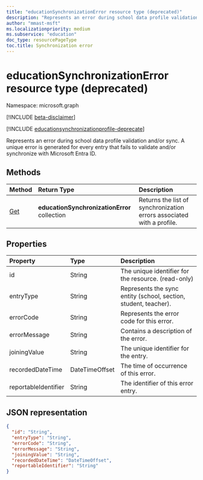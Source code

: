```yaml
---
title: "educationSynchronizationError resource type (deprecated)"
description: "Represents an error during school data profile validation and/or sync. A unique error is generated for every entry that fails to validate and/or synchronize with Microsoft Entra ID."
author: "mmast-msft"
ms.localizationpriority: medium
ms.subservice: "education"
doc_type: resourcePageType
toc.title: Synchronization error
---
```


# educationSynchronizationError resource type (deprecated)

Namespace: microsoft.graph

[!INCLUDE [beta-disclaimer](../../includes/beta-disclaimer.md)]

[!INCLUDE [educationsynchronizationprofile-deprecate](../includes/education-deprecate-educationsynchronizationprofile.md)]

Represents an error during school data profile validation and/or sync. A unique error is generated for every entry that fails to validate and/or synchronize with Microsoft Entra ID.

## Methods

| Method                                                                     | Return Type                                  | Description                                                           |
| :------------------------------------------------------------------------- | :------------------------------------------- | :-------------------------------------------------------------------- |
| [Get](../api/educationsynchronizationerrors-get.md) | **educationSynchronizationError** collection | Returns the list of synchronization errors associated with a profile. |

## Properties

| Property             | Type           | Description                                                     |
| :------------------- | :------------- | :-------------------------------------------------------------- |
| id                   | String         | The unique identifier for the resource. (read-only)             |
| entryType            | String         | Represents the sync entity (school, section, student, teacher). |
| errorCode            | String         | Represents the error code for this error.                       |
| errorMessage         | String         | Contains a description of the error.                            |
| joiningValue         | String         | The unique identifier for the entry.                            |
| recordedDateTime     | DateTimeOffset | The time of occurrence of this error.                           |
| reportableIdentifier | String         | The identifier of this error entry.                             |

## JSON representation

<!-- {
  "blockType": "resource",
  "optionalProperties": [

  ],
  "@odata.type": "microsoft.graph.educationSynchronizationError"
}-->

```json
{
  "id": "String",
  "entryType": "String",
  "errorCode": "String",
  "errorMessage": "String",
  "joiningValue": "String",
  "recordedDateTime": "DateTimeOffset",
  "reportableIdentifier": "String"
}
```
